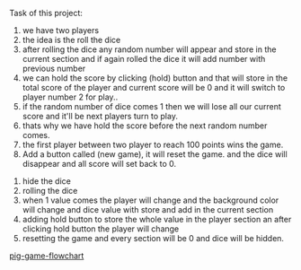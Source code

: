 Task of this project:

1. we have two players 
2. the idea is the roll the dice
3. after rolling the dice any random number will appear and store in the current section and if again rolled the dice it will add number with previous number
4. we can hold the score by clicking (hold) button and that will store in the total score of the player and current score will be 0 and it will switch to player number 2 for play..
5. if the random number of dice comes 1 then we will lose all our current score and it'll be next players turn to play. 
6. thats why we have hold the score before the next random number comes.
7. the first player between two player to reach 100 points wins the game.
8. Add a button called (new game), it will reset the game. and the dice will disappear and all score will set back to 0.

<!-- code process -->
1. hide the dice
2. rolling the dice
3. when 1 value comes the player will change and the background color will change and dice value with store and add in the current section
4. adding hold button to store the whole value in the player section an after clicking hold button the player will change
5. resetting the game and every section will be 0 and dice will be hidden.

[pig-game-flowchart](./pic-game-flowchart.png)